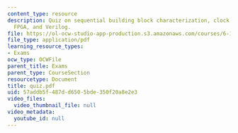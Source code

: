 ```yaml
---
content_type: resource
description: Quiz on sequential building block characterization, clock gating circuit,  arithmetic,
  FPGA, and Verilog.
file: https://ol-ocw-studio-app-production.s3.amazonaws.com/courses/6-111-introductory-digital-systems-laboratory-spring-2006/57addb5f487dd6505bde350f20a8e2e3_quiz.pdf
file_type: application/pdf
learning_resource_types:
- Exams
ocw_type: OCWFile
parent_title: Exams
parent_type: CourseSection
resourcetype: Document
title: quiz.pdf
uid: 57addb5f-487d-d650-5bde-350f20a8e2e3
video_files:
  video_thumbnail_file: null
video_metadata:
  youtube_id: null
---
```

